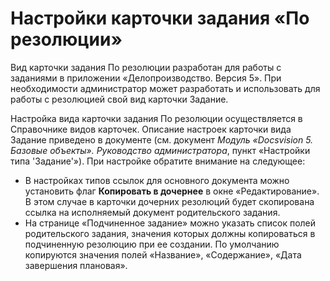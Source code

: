 # Настройки карточки задания «По резолюции»

Вид карточки задания По резолюции разработан для работы с заданиями в приложении «Делопроизводство. Версия 5». При необходимости администратор может разработать и использовать для работы с резолюцией свой вид карточки Задание.

Настройка вида карточки задания По резолюции осуществляется в Справочнике видов карточек. Описание настроек карточки вида Задание приведено в документе (см. документ *Модуль «Docsvision 5. Базовые объекты». Руководство администратора*, пункт «Настройки типа 'Задание'»). При настройке обратите внимание на следующее:

- В настройках типов ссылок для основного документа можно установить флаг **Копировать в дочернее** в окне «Редактирование». В этом случае в карточки дочерних резолюций будет скопирована ссылка на исполняемый документ родительского задания.
- На странице «Подчиненное задание» можно указать список полей родительского задания, значения которых должны копироваться в подчиненную резолюцию при ее создании. По умолчанию копируются значения полей «Название», «Содержание», «Дата завершения плановая».